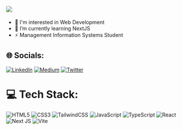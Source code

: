 <h1>
  <a href="https://git.io/typing-svg">
    <img src="https://readme-typing-svg.herokuapp.com/?lines=Hi+👋+I'm+Yusuf">
  </a>
</h1>

* 🔭 I'm interested in Web Development<br>
* 🧠 I’m currently learning NextJS<br>
* ⚡ Management Information Systems Student


## 🌐 Socials:
[![LinkedIn](https://img.shields.io/badge/LinkedIn-%230077B5.svg?logo=linkedin&logoColor=white)](https://linkedin.com/in/yusuf-kitlik)  [![Medium](https://img.shields.io/badge/Medium-12100E?logo=medium&logoColor=white)](https://medium.com/@yusufktlk)  [![Twitter](https://img.shields.io/badge/Twitter-%231DA1F2.svg?logo=Twitter&logoColor=white)](https://twitter.com/yktlk) 

# 💻 Tech Stack:
![HTML5](https://img.shields.io/badge/html5-%23E34F26.svg?style=for-the-badge&logo=html5&logoColor=white) ![CSS3](https://img.shields.io/badge/css3-%231572B6.svg?style=for-the-badge&logo=css3&logoColor=white) ![TailwindCSS](https://img.shields.io/badge/tailwindcss-%2338B2AC.svg?style=for-the-badge&logo=tailwind-css&logoColor=white) ![JavaScript](https://img.shields.io/badge/javascript-%23323330.svg?style=for-the-badge&logo=javascript&logoColor=%23F7DF1E) ![TypeScript](https://img.shields.io/badge/typescript-%23007ACC.svg?style=for-the-badge&logo=typescript&logoColor=white) ![React](https://img.shields.io/badge/react-%2320232a.svg?style=for-the-badge&logo=react&logoColor=%2361DAFB) ![Next JS](https://img.shields.io/badge/Next-black?style=for-the-badge&logo=next.js&logoColor=white) ![Vite](https://img.shields.io/badge/vite-%23646CFF.svg?style=for-the-badge&logo=vite&logoColor=white)
